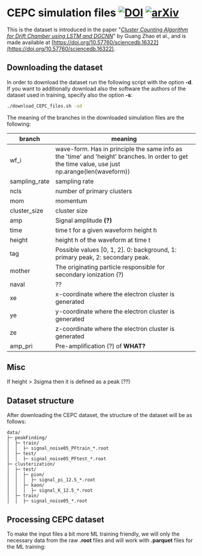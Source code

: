 # CEPC simulation files [![DOI](https://zenodo.org/badge/DOI/10.57760/sciencedb.16322.svg)](https://doi.org/10.57760/sciencedb.16322) [![arXiv](https://img.shields.io/badge/arXiv-2402.16493-b31b1b.svg)](https://doi.org/10.48550/arXiv.2402.16493)

This is the dataset is introduced in the paper
"[*Cluster Counting Algorithm for Drift Chamber using LSTM and DGCNN*](https://doi.org/10.48550/arXiv.2402.16493)"
by Guang Zhao et al., and is made available at
[https://doi.org/10.57760/sciencedb.16322](https://doi.org/10.57760/sciencedb.16322).

## Downloading the dataset

In order to download the dataset run the following script with the option **-d**. If you want to additionally download
also the software the authors of the dataset used in training, specify also the option **-s**:

```bash
./download_CEPC_files.sh -sd
```

The meaning of the branches in the downloaded simulation files are the following:

| branch        | meaning                                                                                                                                          |
|---------------|--------------------------------------------------------------------------------------------------------------------------------------------------|
| wf_i          | wave-form. Has in principle the same info as the 'time' and 'height' branches. In order to get the time value, use just np.arange(len(waveform)) |
| sampling_rate | sampling rate                                                                                                                                    |
| ncls          | number of primary clusters                                                                                                                       |
| mom           | momentum                                                                                                                                         |
| cluster_size  | cluster size                                                                                                                                     |
| amp           | Signal amplitude **(?)**                                                                                                                         |
| time          | time t for a given waveform height h                                                                                                             |
| height        | height h of the waveform at time t                                                                                                               |
| tag           | Possible values [0, 1, 2]. 0: background, 1: primary peak, 2: secondary peak.                                                                    |
| mother        | The originating particle responsible for secondary ionization (?)                                                                                | 
| naval         | ??                                                                                                                                               |
| xe            | x-coordinate where the electron cluster is generated                                                                                             |
| ye            | y-coordinate where the electron cluster is generated                                                                                             |
| ze            | z-coordinate where the electron cluster is generated                                                                                             |
| amp_pri       | Pre-amplification (?) of **WHAT?**                                                                                                               |

## Misc

If height > 3sigma then it is defined as a peak (??)

## Dataset structure

After downloading the CEPC dataset, the structure of the dataset will be as follows:

```text
data/
├─ peakFinding/
│  ├─ train/
│  │  ├─ signal_noise05_PFtrain_*.root
│  ├─ test/
│  │  ├─ signal_noise05_PFtest_*.root
├─ clusterization/
│  ├─ test/
│  │  ├─ pion/
│  │  │  ├─ signal_pi_12.5_*.root
│  │  ├─ kaon/
│  │  │  ├─ signal_K_12.5_*.root
│  ├─ train/
│  │  ├─ signal_noise05_*.root
```

## Processing CEPC dataset

To make the input files a bit more ML training friendly, we will only the necessary data from the raw **.root** files
and will work with **.parquet** files for the ML training:
